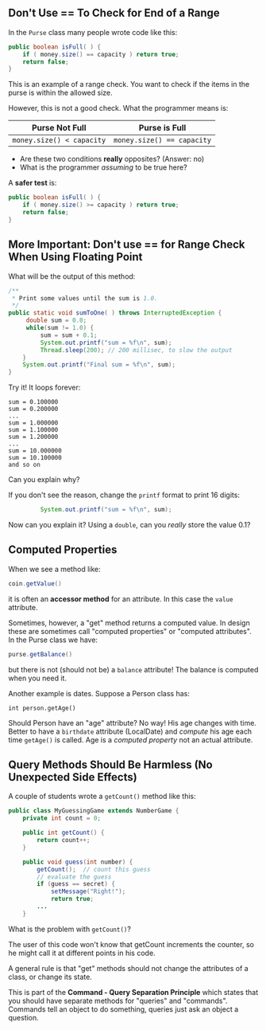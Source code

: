 ## Don't Use == To Check for End of a Range

In the `Purse` class many people wrote code like this:

```java
public boolean isFull( ) {
    if ( money.size() == capacity ) return true;
    return false;
}
```
This is an example of a range check.  You want to check if the items
in the purse is within the allowed size.

However, this is not a good check.  What the programmer means is:

|  Purse Not Full  |   Purse is Full   |
|------------------|-------------------|
| `money.size() < capacity` | `money.size() == capacity` |

* Are these two conditions **really** opposites?  (Answer: no)
* What is the programmer *assuming* to be true here?


A **safer test** is:
```java
public boolean isFull( ) {
    if ( money.size() >= capacity ) return true;
    return false;
}
```

## More Important: Don't use == for Range Check When Using Floating Point

What will be the output of this method:
```java
/** 
 * Print some values until the sum is 1.0.
 */
public static void sumToOne( ) throws InterruptedException {
     double sum = 0.0;
     while(sum != 1.0) {
         sum = sum + 0.1;
         System.out.printf("sum = %f\n", sum);
         Thread.sleep(200); // 200 millisec, to slow the output
    }
    System.out.printf("Final sum = %f\n", sum);
}
```

Try it! It loops forever:
```
sum = 0.100000
sum = 0.200000
...
sum = 1.000000
sum = 1.100000
sum = 1.200000
...
sum = 10.000000
sum = 10.100000
and so on
```

Can you explain why?

If you don't see the reason, change the `printf` format to print 16 digits:
```java
         System.out.printf("sum = %f\n", sum);
```

Now can you explain it?   Using a `double`, can you *really* store the value 0.1?

## Computed Properties

When we see a method like:
```java
coin.getValue()
```
it is often an **accessor method** for an attribute. In this case the `value` attribute.

Sometimes, however, a "get" method returns a computed value.  In design these are sometimes call "computed properties" or "computed attributes".  In the Purse class we have:
```java
purse.getBalance()
```
but there is not (should not be) a `balance` attribute!  The balance is computed when you need it.

Another example is dates.  Suppose a Person class has:
```
int person.getAge()
```
Should Person have an "age" attribute?  No way!  His age changes with time. Better to have a `birthdate` attribute (LocalDate) and *compute* his age each time `getAge()` is called.  Age is a *computed property* not an actual attribute.

## Query Methods Should Be Harmless (No Unexpected Side Effects)

A couple of students wrote a `getCount()` method like this:

```java
public class MyGuessingGame extends NumberGame {
    private int count = 0;

    public int getCount() {
        return count++;
    }

    public void guess(int number) {
        getCount();  // count this guess
        // evaluate the guess
        if (guess == secret) {
            setMessage("Right!");
            return true;
        ...
    }
```

What is the problem with `getCount()`?

The user of this code won't know that getCount increments the counter, so he might call it at different points in his code.

A general rule is that "get" methods should not change the attributes of a class, or change its state.

This is part of the **Command - Query Separation Principle** which states that you should have separate methods for "queries" and "commands". Commands tell an object to do something, queries just ask an object a question.

   

